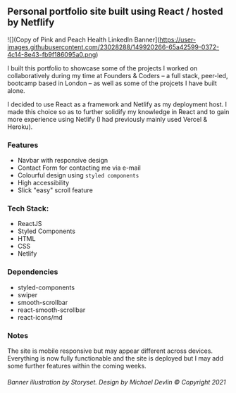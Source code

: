 ## Personal portfolio site built using React / hosted by Netflify

![](Copy of Pink and Peach Health LinkedIn Banner](https://user-images.githubusercontent.com/23028288/149920266-65a42599-0372-4c14-8e43-fb9f186095a0.png)

I built this portfolio to showcase some of the projects I worked on collaboratively during my time at Founders & Coders – a full stack, peer-led, bootcamp based in London – as well as some of the projcets I have built alone.

I decided to use React as a framework and Netlify as my deployment host. I made this choice so as to further solidify my knowledge in React and to gain more experience using Netlify (I had previously mainly used Vercel & Heroku).

### Features
- Navbar with responsive design
- Contact Form for contacting me via e-mail
- Colourful design using ```styled components```
- High accessibility
- Slick "easy" scroll feature

### Tech Stack:
- ReactJS
- Styled Components
- HTML
- CSS
- Netlify

### Dependencies
- styled-components
- swiper
- smooth-scrollbar
- react-smooth-scrollbar
- react-icons/md

### Notes

The site is mobile responsive but may appear different across devices. Everything is now fully functionable and the site is deployed but I may add some further features within the coming weeks.


###### *Banner illustration by Storyset. Design by Michael Devlin © Copyright 2021*
